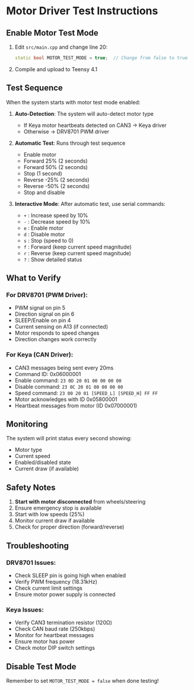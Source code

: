 # Motor Driver Test Instructions

## Enable Motor Test Mode

1. Edit `src/main.cpp` and change line 20:
   ```cpp
   static bool MOTOR_TEST_MODE = true;  // Change from false to true
   ```

2. Compile and upload to Teensy 4.1

## Test Sequence

When the system starts with motor test mode enabled:

1. **Auto-Detection**: The system will auto-detect motor type
   - If Keya motor heartbeats detected on CAN3 → Keya driver
   - Otherwise → DRV8701 PWM driver

2. **Automatic Test**: Runs through test sequence
   - Enable motor
   - Forward 25% (2 seconds)
   - Forward 50% (2 seconds)
   - Stop (1 second)
   - Reverse -25% (2 seconds)
   - Reverse -50% (2 seconds)
   - Stop and disable

3. **Interactive Mode**: After automatic test, use serial commands:
   - `+` : Increase speed by 10%
   - `-` : Decrease speed by 10%
   - `e` : Enable motor
   - `d` : Disable motor
   - `s` : Stop (speed to 0)
   - `f` : Forward (keep current speed magnitude)
   - `r` : Reverse (keep current speed magnitude)
   - `?` : Show detailed status

## What to Verify

### For DRV8701 (PWM Driver):
- PWM signal on pin 5
- Direction signal on pin 6
- SLEEP/Enable on pin 4
- Current sensing on A13 (if connected)
- Motor responds to speed changes
- Direction changes work correctly

### For Keya (CAN Driver):
- CAN3 messages being sent every 20ms
- Command ID: 0x06000001
- Enable command: `23 0D 20 01 00 00 00 00`
- Disable command: `23 0C 20 01 00 00 00 00`
- Speed command: `23 00 20 01 [SPEED_L] [SPEED_H] FF FF`
- Motor acknowledges with ID 0x05800001
- Heartbeat messages from motor (ID 0x07000001)

## Monitoring

The system will print status every second showing:
- Motor type
- Current speed
- Enabled/disabled state
- Current draw (if available)

## Safety Notes

1. **Start with motor disconnected** from wheels/steering
2. Ensure emergency stop is available
3. Start with low speeds (25%)
4. Monitor current draw if available
5. Check for proper direction (forward/reverse)

## Troubleshooting

### DRV8701 Issues:
- Check SLEEP pin is going high when enabled
- Verify PWM frequency (18.31kHz)
- Check current limit settings
- Ensure motor power supply is connected

### Keya Issues:
- Verify CAN3 termination resistor (120Ω)
- Check CAN baud rate (250kbps)
- Monitor for heartbeat messages
- Ensure motor has power
- Check motor DIP switch settings

## Disable Test Mode

Remember to set `MOTOR_TEST_MODE = false` when done testing!